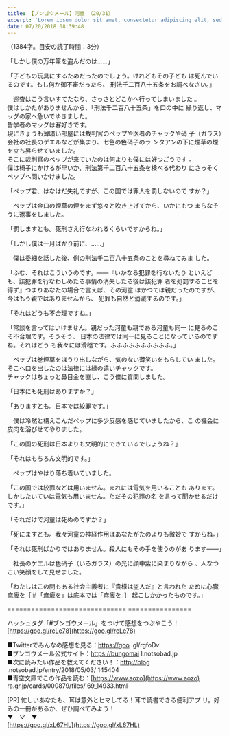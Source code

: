 ```yaml
---
title: 【ブンゴウメール】河童 （20/31）
excerpt: 'Lorem ipsum dolor sit amet, consectetur adipiscing elit, sed do eiusmod tempor incididunt ut labore et dolore magna aliqua. Praesent elementum facilisis leo vel fringilla est ullamcorper eget. At imperdiet dui accumsan sit amet nulla facilisi morbi tempus.'
date: 07/20/2018 08:39:48
---
```


（1384字。目安の読了時間：3分）

「しかし僕の万年筆を盗んだのは……」

「子どもの玩具にするためだったのでしょう。けれどもその子ども は死んでいるのです。もし何か御不審だったら、 刑法千二百八十五条をお調べなさい。」

　巡査はこう言いすてたなり、さっさとどこかへ行ってしまいました 。  
僕はしかたがありませんから、「刑法千二百八十五条」を口の中に 繰り返し、マッグの家へ急いでゆきました。  
哲学者のマッグは客好きです。  
現にきょうも薄暗い部屋には裁判官のペップや医者のチャックや硝 子（ガラス）会社の社長のゲエルなどが集まり、七色の色硝子のラ ンタアンの下に煙草の煙を立ち昇らせていました。  
そこに裁判官のペップが来ていたのは何よりも僕には好つごうです 。  
僕は椅子にかけるが早いか、刑法第千二百八十五条を検べる代わり にさっそくペップへ問いかけました。

  
「ペップ君、はなはだ失礼ですが、この国では罪人を罰しないので すか？」

　ペップは金口の煙草の煙をまず悠々と吹き上げてから、いかにもつ まらなそうに返事をしました。

  
「罰しますとも。死刑さえ行なわれるくらいですからね。」

「しかし僕は一月ばかり前に、……」

　僕は委細を話した後、例の刑法千二百八十五条のことを尋ねてみま した。

  
「ふむ、それはこういうのです。――『いかなる犯罪を行ないたり といえども、該犯罪を行なわしめたる事情の消失したる後は該犯罪 者を処罰することを得ず』つまりあなたの場合で言えば、その河童 はかつては親だったのですが、今はもう親ではありませんから、 犯罪も自然と消滅するのです。」

「それはどうも不合理ですね。」

「常談を言ってはいけません。親だった河童も親である河童も同一 に見るのこそ不合理です。そうそう、 日本の法律では同一に見ることになっているのですね。それはどう も我々には滑稽です。ふふふふふふふふふふ。」

　ペップは巻煙草をほうり出しながら、気のない薄笑いをもらしてい ました。  
そこへ口を出したのは法律には縁の遠いチャックです。  
チャックはちょっと鼻目金を直し、こう僕に質問しました。

  
「日本にも死刑はありますか？」

「ありますとも。日本では絞罪です。」

　僕は冷然と構えこんだペップに多少反感を感じていましたから、こ の機会に皮肉を浴びせてやりました。

  
「この国の死刑は日本よりも文明的にできているでしょうね？」

「それはもちろん文明的です。」

　ペップはやはり落ち着いていました。

  
「この国では絞罪などは用いません。まれには電気を用いることも あります。しかしたいていは電気も用いません。ただその犯罪の名 を言って聞かせるだけです。」

「それだけで河童は死ぬのですか？」

「死にますとも。我々河童の神経作用はあなたがたのよりも微妙で すからね。」

「それは死刑ばかりではありません。殺人にもその手を使うのがあ ります――」

　社長のゲエルは色硝子（いろガラス）の光に顔中紫に染まりながら 、人なつこい笑顔をして見せました。

  
「わたしはこの間もある社会主義者に『貴様は盗人だ』と言われた ために心臓痲痺を［＃「痲痺を」は底本では「痳痺を」］ 起こしかかったものです。」

\============================== ================

ハッシュタグ「#ブンゴウメール」をつけて感想をつぶやこう！ [https://goo.gl/rcLe78](https://goo.gl/rcLe78)

■Twitterでみんなの感想を見る：[https://goo](https://goo) .gl/rgfoDv  
■ブンゴウメール公式サイト：[https://bungomai](https://bungomai) l.notsobad.jp  
■次に読みたい作品を教えてください！：[http://blog](http://blog) .notsobad.jp/entry/2018/05/03/ 145404  
■青空文庫でこの作品を読む：[https://www.aozo](https://www.aozo) ra.gr.jp/cards/000879/files/ 69\_14933.html

\[PR\] 忙しいあなたも、耳は意外とヒマしてる！耳で読書できる便利アプ リ。好みの一冊があるか、ぜひ調べてみよう！  
▼　▽　▼  
[https://goo.gl/xL67HL](https://goo.gl/xL67HL)